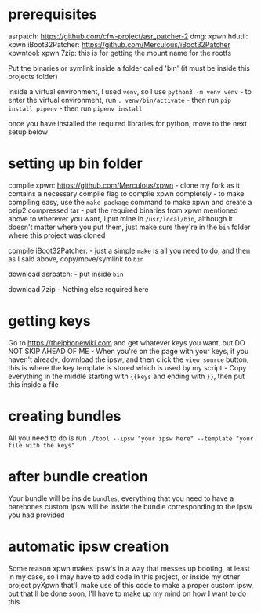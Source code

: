 # prerequisites

asrpatch: https://github.com/cfw-project/asr_patcher-2
dmg: xpwn
hdutil: xpwn
iBoot32Patcher: https://github.com/Merculous/iBoot32Patcher
xpwntool: xpwn
7zip: this is for getting the mount name for the rootfs

Put the binaries or symlink inside a folder called 'bin' (it must be inside this projects folder)

inside a virtual environment, I used `venv`, so I use `python3 -m venv venv`
	- to enter the virtual environment, run `. venv/bin/activate`
	- then run `pip install pipenv`
	- then run `pipenv install`

once you have installed the required libraries for python, move to the next setup below

# setting up bin folder
compile xpwn: https://github.com/Merculous/xpwn
	- clone my fork as it contains a necessary compile flag to complie xpwn completely
	- to make compiling easy, use the `make package` command to make xpwn and create a bzip2 compressed tar
	- put the required binaries from xpwn mentioned above to wherever you want, I put mine in `/usr/local/bin`, although it doesn't matter where you put them, just make sure they're in the `bin` folder where this project was cloned

compile iBoot32Patcher:
	- just a simple `make` is all you need to do, and then as I said above, copy/move/symlink to `bin`

download asrpatch:
	- put inside `bin`

download 7zip
	- Nothing else required here

# getting keys
Go to https://theiphonewiki.com and get whatever keys you want, but DO NOT SKIP AHEAD OF ME
	- When you're on the page with your keys, if you haven't already, download the ipsw, and then click the `view source` button, this is where the key template is stored which is used by my script
	- Copy everything in the middle starting with `{{keys` and ending with `}}`, then put this inside a file


# creating bundles
All you need to do is run `./tool --ipsw "your ipsw here" --template "your file with the keys"`

# after bundle creation
Your bundle will be inside `bundles`, everything that you need to have a barebones custom ipsw will be inside the bundle corresponding to the ipsw you had provided

# automatic ipsw creation
Some reason xpwn makes ipsw's in a way that messes up booting, at least in my case, so I may have to add code in this project, or inside my other project pyXpwn that'll make use of this code to make a proper custom ipsw, but that'll be done soon, I'll have to make up my mind on how I want to do this
